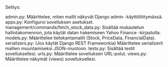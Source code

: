 Selitys:

admin.py: Määrittelee, miten mallit näkyvät Django admin -käyttöliittymässä.
apps.py: Konfiguroi sovelluksen asetukset.
management/commands/fetch_stock_data.py: Sisältää mukautetun hallintakomennon, jota käytät datan hakemiseen Yahoo Finance -kirjastolla.
models.py: Määrittelee tietokantamallit (Stock, PriceData, FinancialData).
serializers.py: (Jos käytät Django REST Frameworkia) Määrittelee serializerit mallien muuntamiseksi JSON-muotoon.
tests.py: Sisältää testit sovelluksellesi.
urls.py: Määrittelee sovelluksen URL-polut.
views.py: Määrittelee näkymät (views) sovelluksellesi.